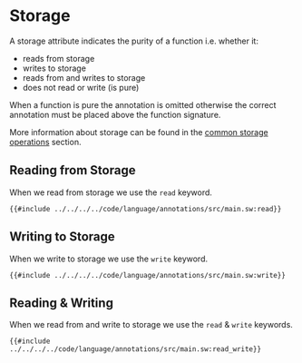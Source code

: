 # Storage

A storage attribute indicates the purity of a function i.e. whether it:

- reads from storage
- writes to storage
- reads from and writes to storage
- does not read or write (is pure)

When a function is pure the annotation is omitted otherwise the correct annotation must be placed above the function signature. 

More information about storage can be found in the [common storage operations](../../../operations/storage/index.md) section.

## Reading from Storage

When we read from storage we use the `read` keyword.

```sway
{{#include ../../../../code/language/annotations/src/main.sw:read}}
```

## Writing to Storage

When we write to storage we use the `write` keyword.

```sway
{{#include ../../../../code/language/annotations/src/main.sw:write}}
```

## Reading & Writing

When we read from and write to storage we use the `read` & `write` keywords.

```sway
{{#include ../../../../code/language/annotations/src/main.sw:read_write}}
```

